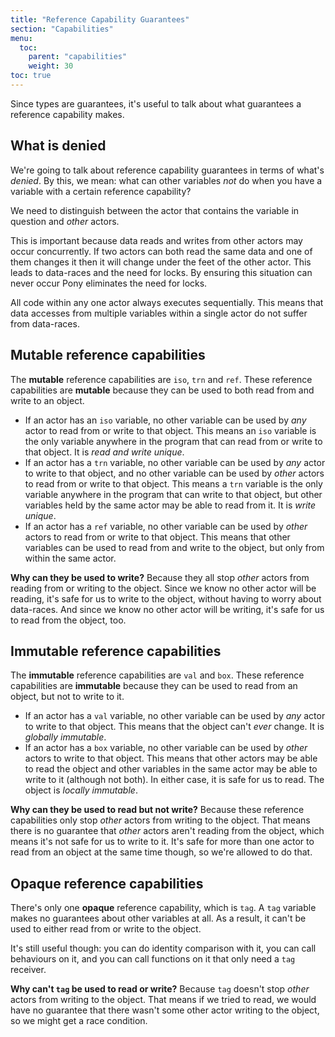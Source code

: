 ```yaml
---
title: "Reference Capability Guarantees"
section: "Capabilities"
menu:
  toc:
    parent: "capabilities"
    weight: 30
toc: true
---
```


Since types are guarantees, it's useful to talk about what guarantees a reference capability makes.

## What is denied

We're going to talk about reference capability guarantees in terms of what's _denied_. By this, we mean: what can other variables _not_ do when you have a variable with a certain reference capability?

We need to distinguish between the actor that contains the variable in question and _other_ actors.

This is important because data reads and writes from other actors may occur concurrently. If two actors can both read the same data and one of them changes it then it will change under the feet of the other actor. This leads to data-races and the need for locks. By ensuring this situation can never occur Pony eliminates the need for locks.

All code within any one actor always executes sequentially. This means that data accesses from multiple variables within a single actor do not suffer from data-races.

## Mutable reference capabilities

The __mutable__ reference capabilities are `iso`, `trn` and `ref`. These reference capabilities are __mutable__ because they can be used to both read from and write to an object.

* If an actor has an `iso` variable, no other variable can be used by _any_ actor to read from or write to that object. This means an `iso` variable is the only variable anywhere in the program that can read from or write to that object. It is _read and write unique_.
* If an actor has a `trn` variable, no other variable can be used by _any_ actor to write to that object, and no other variable can be used by _other_ actors to read from or write to that object. This means a `trn` variable is the only variable anywhere in the program that can write to that object, but other variables held by the same actor may be able to read from it. It is _write unique_.
* If an actor has a `ref` variable, no other variable can be used by _other_ actors to read from or write to that object. This means that other variables can be used to read from and write to the object, but only from within the same actor.

__Why can they be used to write?__ Because they all stop _other_ actors from reading from or writing to the object. Since we know no other actor will be reading, it's safe for us to write to the object, without having to worry about data-races. And since we know no other actor will be writing, it's safe for us to read from the object, too.

## Immutable reference capabilities

The __immutable__ reference capabilities are `val` and `box`. These reference capabilities are __immutable__ because they can be used to read from an object, but not to write to it.

* If an actor has a `val` variable, no other variable can be used by _any_ actor to write to that object. This means that the object can't _ever_ change. It is _globally immutable_.
* If an actor has a `box` variable, no other variable can be used by _other_ actors to write to that object. This means that other actors may be able to read the object and other variables in the same actor may be able to write to it (although not both). In either case, it is safe for us to read. The object is _locally immutable_.

__Why can they be used to read but not write?__ Because these reference capabilities only stop _other_ actors from writing to the object. That means there is no guarantee that _other_ actors aren't reading from the object, which means it's not safe for us to write to it. It's safe for more than one actor to read from an object at the same time though, so we're allowed to do that.

## Opaque reference capabilities

There's only one __opaque__ reference capability, which is `tag`. A `tag` variable makes no guarantees about other variables at all. As a result, it can't be used to either read from or write to the object.

It's still useful though: you can do identity comparison with it, you can call behaviours on it, and you can call functions on it that only need a `tag` receiver.

__Why can't `tag` be used to read or write?__ Because `tag` doesn't stop _other_ actors from writing to the object. That means if we tried to read, we would have no guarantee that there wasn't some other actor writing to the object, so we might get a race condition.
